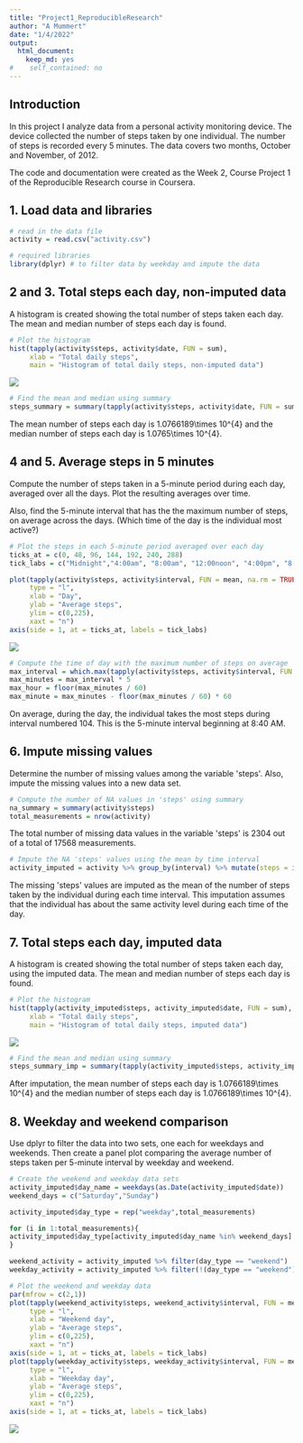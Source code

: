 ```yaml
---
title: "Project1_ReproducibleResearch"
author: "A Mummert"
date: "1/4/2022"
output: 
  html_document: 
    keep_md: yes
#    self_contained: no
---
```




## Introduction

In this project I analyze data from a personal activity monitoring device.  The device collected the number of steps taken by one individual.  The number of steps is recorded every 5 minutes.  The data covers two months, October and November, of 2012.  

The code and documentation were created as the Week 2, Course Project 1 of the Reproducible Research course in Coursera.  

## 1. Load data and libraries


```r
# read in the data file
activity = read.csv("activity.csv")

# required libraries
library(dplyr) # to filter data by weekday and impute the data
```

## 2 and 3.  Total steps each day, non-imputed data

A histogram is created showing the total number of steps taken each day.  The mean and median number of steps each day is found. 


```r
# Plot the histogram
hist(tapply(activity$steps, activity$date, FUN = sum),
     xlab = "Total daily steps",
     main = "Histogram of total daily steps, non-imputed data")
```

![](PA1_template_files/figure-html/unnamed-chunk-2-1.png)<!-- -->

```r
# Find the mean and median using summary
steps_summary = summary(tapply(activity$steps, activity$date, FUN = sum))
```

The mean number of steps each day is 1.0766189\times 10^{4} and the median number of steps each day is 1.0765\times 10^{4}.

## 4 and 5.  Average steps in 5 minutes

Compute the number of steps taken in a 5-minute period during each day, averaged over all the days.  Plot the resulting averages over time. 

Also, find the 5-minute interval that has the the maximum number of steps, on average across the days. (Which time of the day is the individual most active?)


```r
# Plot the steps in each 5-minute period averaged over each day
ticks_at = c(0, 48, 96, 144, 192, 240, 288)
tick_labs = c("Midnight","4:00am", "8:00am", "12:00noon", "4:00pm", "8:00pm", "Midnight")

plot(tapply(activity$steps, activity$interval, FUN = mean, na.rm = TRUE), 
     type = "l",
     xlab = "Day",
     ylab = "Average steps",
     ylim = c(0,225),
     xaxt = "n")
axis(side = 1, at = ticks_at, labels = tick_labs)
```

![](PA1_template_files/figure-html/unnamed-chunk-4-1.png)<!-- -->


```r
# Compute the time of day with the maximum number of steps on average
max_interval = which.max(tapply(activity$steps, activity$interval, FUN = mean, na.rm = TRUE))
max_minutes = max_interval * 5
max_hour = floor(max_minutes / 60)
max_minute = max_minutes - floor(max_minutes / 60) * 60
```

On average, during the day, the individual takes the most steps during interval numbered 104.  This is the 5-minute interval beginning at 8:40 AM.  

## 6. Impute missing values 

Determine the number of missing values among the variable 'steps'.  Also, impute the missing values into a new data set.  


```r
# Compute the number of NA values in 'steps' using summary
na_summary = summary(activity$steps)
total_measurements = nrow(activity)
```
The total number of missing data values in the variable 'steps' is 2304 out of a total of 17568 measurements.   


```r
# Impute the NA 'steps' values using the mean by time interval
activity_imputed = activity %>% group_by(interval) %>% mutate(steps = ifelse(is.na(steps), mean(steps,na.rm = TRUE),steps))
```

The missing 'steps' values are imputed as the mean of the number of steps taken by the individual during each time interval.  This imputation assumes that the individual has about the same activity level during each time of the day.  

## 7. Total steps each day, imputed data

A histogram is created showing the total number of steps taken each day, using the imputed data.  The mean and median number of steps each day is found. 


```r
# Plot the histogram
hist(tapply(activity_imputed$steps, activity_imputed$date, FUN = sum),
     xlab = "Total daily steps",
     main = "Histogram of total daily steps, imputed data")
```

![](PA1_template_files/figure-html/unnamed-chunk-8-1.png)<!-- -->


```r
# Find the mean and median using summary
steps_summary_imp = summary(tapply(activity_imputed$steps, activity_imputed$date, FUN = sum))
```

After imputation, the mean number of steps each day is 1.0766189\times 10^{4} and the median number of steps each day is 1.0766189\times 10^{4}.

## 8. Weekday and weekend comparison

Use dplyr to filter the data into two sets, one each for weekdays and weekends.  Then create a panel plot comparing the average number of steps taken per 5-minute interval by weekday and weekend.  


```r
# Create the weekend and weekday data sets
activity_imputed$day_name = weekdays(as.Date(activity_imputed$date))
weekend_days = c("Saturday","Sunday")

activity_imputed$day_type = rep("weekday",total_measurements)

for (i in 1:total_measurements){
activity_imputed$day_type[activity_imputed$day_name %in% weekend_days] = "weekend"
}

weekend_activity = activity_imputed %>% filter(day_type == "weekend")
weekday_activity = activity_imputed %>% filter(!(day_type == "weekend"))
```


```r
# Plot the weekend and weekday data
par(mfrow = c(2,1))
plot(tapply(weekend_activity$steps, weekend_activity$interval, FUN = mean), 
     type = "l",
     xlab = "Weekend day",
     ylab = "Average steps",
     ylim = c(0,225),
     xaxt = "n")
axis(side = 1, at = ticks_at, labels = tick_labs)
plot(tapply(weekday_activity$steps, weekday_activity$interval, FUN = mean), 
     type = "l",
     xlab = "Weekday day",
     ylab = "Average steps",
     ylim = c(0,225),
     xaxt = "n")
axis(side = 1, at = ticks_at, labels = tick_labs)
```

![](PA1_template_files/figure-html/unnamed-chunk-11-1.png)<!-- -->







